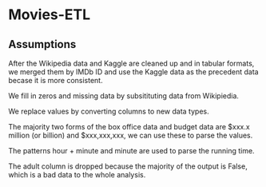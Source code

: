 # Movies-ETL
## Assumptions
After the Wikipedia data and Kaggle are cleaned up and in tabular formats, we merged them by IMDb ID and use the Kaggle data as the precedent data becase it is more consistent. 

We fill in zeros and missing data by subsitituting data from Wikipiedia.

We replace values by converting columns to new data types.

The majority two forms of the box office data and budget data are $xxx.x million (or billion) and $xxx,xxx,xxx, we can use these to parse the values.
  
The patterns hour + minute and minute are used to parse the running time.

The adult column is dropped because the majority of the output is False, which is a bad data to the whole analysis.
